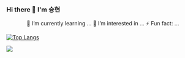 ### Hi there 👋 I'm 승현

<div align=center>


🌱 I’m currently learning ...
🌱 I’m interested in ...
⚡ Fun fact: ...

</div>

[![Top Langs](https://github-readme-stats.vercel.app/api/top-langs/?username=ksh0403)](https://github.com/anuraghazra/github-readme-stats)



<img src="https://img.shields.io/badge/Python-3776AB?style=flat&logo=Python&logoColor=white"/>

<!--
**ksh0403/ksh0403** is a ✨ _special_ ✨ repository because its `README.md` (this file) appears on your GitHub profile.

Here are some ideas to get you started:

- 🔭 I’m currently working on ...
- 🌱 I’m currently learning ...
- 👯 I’m looking to collaborate on ...
- 🤔 I’m looking for help with ...
- 💬 Ask me about ...
- 📫 How to reach me: ...
- 😄 Pronouns: ...
- ⚡ Fun fact: ...
-->
